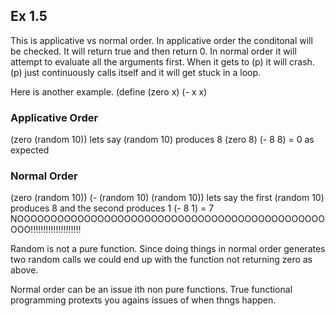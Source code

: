 ## Ex 1.5
This is applicative vs normal order. 
In applicative order the conditonal will be checked. It will return true and then return 0. 
In normal order it will attempt to evaluate all the arguments first. When it gets to (p) it will crash. (p) just continuously calls itself and it will get stuck in a loop.

Here is another example. 
(define (zero x) (- x x)

### Applicative Order
(zero (random 10))
lets say (random 10) produces 8
(zero 8)
(- 8 8)
= 0 as expected

### Normal Order
(zero (random 10))
(- (random 10) (random 10))
lets say the first (random 10) produces 8 and the second produces 1
(- 8 1)
= 7 NOOOOOOOOOOOOOOOOOOOOOOOOOOOOOOOOOOOOOOOOOOOOOOOOO!!!!!!!!!!!!!!!!!!!!

Random is not a pure function. Since doing things in normal order generates two random calls we could end up with the function not returning zero as above.

Normal order can be an issue ith non pure functions.
True functional programming protexts you agains issues of when thngs happen.
